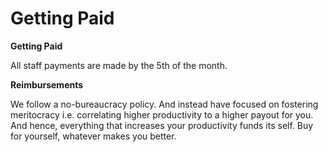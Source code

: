 # Getting Paid

**Getting Paid**

All staff payments are made by the 5th of the month. 

**Reimbursements**

We follow a no-bureaucracy policy. And instead have focused on fostering meritocracy i.e. correlating higher productivity to a higher payout for you. And hence, everything that increases your productivity funds its self. Buy for yourself, whatever makes you better.

